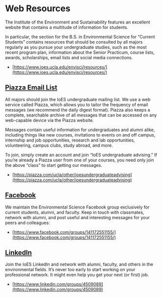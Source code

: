 # Web Resources

The Institute of the Environment and Sustainability features an excellent website that contains a multitude of information for students.

In particular, the section for the B.S. in Environmental Science for “Current Students” contains resources that should be consulted by all majors regularly as you pursue your undergraduate studies, such as the most recent program plan, information about the Senior Practicum, course lists, awards, scholarships, email lists and social media connections.

- [https://www.ioes.ucla.edu/envisci/resources/](https://www.ioes.ucla.edu/envisci/resources/)

## [Piazza Email List](#piazza-email-list)

All majors should join the IoES undergraduate mailing list. We use a web service called Piazza, which allows you to tailor the frequency of email messages (we recommend the daily digest format). Piazza also keeps a complete, searchable archive of all messages that can be accessed on any web-capable device via the Piazza website.

Messages contain useful information for undergraduates and alumni alike, including things like new courses, invitations to events on and off campus, internship and job opportunities, research and lab opportunities, volunteering, campus clubs, study abroad, and more.

To join, simply create an account and join “IoES undergraduate advising.” If you’re already a Piazza user from one of your courses, you need only join the above “class” to start getting our messages.

- [https://piazza.com/ucla/other/ioesundergraduateadvising](https://piazza.com/ucla/other/ioesundergraduateadvising)

## [Facebook](#facebook)

We maintain the Environmental Science Facebook group exclusively for current students, alumni, and faculty. Keep in touch with classmates, network with alumni, and post useful and interesting messages for your peers and colleagues:

- [https://www.facebook.com/groups/141172551155/](https://www.facebook.com/groups/141172551155/)

## [LinkedIn](#linkedin)

Join the IoES LinkedIn and network with alumni, faculty, and others in the environmental fields. It’s never too early to start working on your professional network. It might even help you get your next (or first) job.

- [https://www.linkedin.com/groups/4509089](https://www.linkedin.com/groups/4509089)

